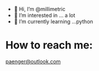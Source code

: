 - 👋 Hi, I’m @millimetric
- 👀 I’m interested in ... a lot
- 🌱 I’m currently learning ...python

# How to reach me:
paenger@outlook.com

<!---
millimetric/millimetric is a ✨ special ✨ repository because its `README.md` (this file) appears on your GitHub profile.
You can click the Preview link to take a look at your changes.
--->
